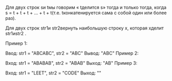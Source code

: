 Для двух строк sи tмы говорим « tделится s» тогда и только тогда, когда s = t + t + t + ... + t + t(т.е. tконкатенируется сама с собой один или более раз).

Для двух строк str1и str2вернуть наибольшую строку x, которая xделит str1иstr2 .

Пример 1:

Ввод: str1 = "ABCABC", str2 = "ABC"
Вывод: "ABC"
Пример 2:

Вход: str1 = "ABABAB", str2 = "ABAB"
Выход: "AB"
Пример 3:

Вход: str1 = "LEET", str2 = "CODE"
Выход: ""
